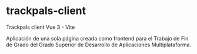 # trackpals-client
Trackpals client Vue 3 - Vite

Aplicación de una sola página creada como frontend para el Trabajo de Fin de Grado del Grado Superior de Desarrollo de Aplicaciones Multiplataforma.
